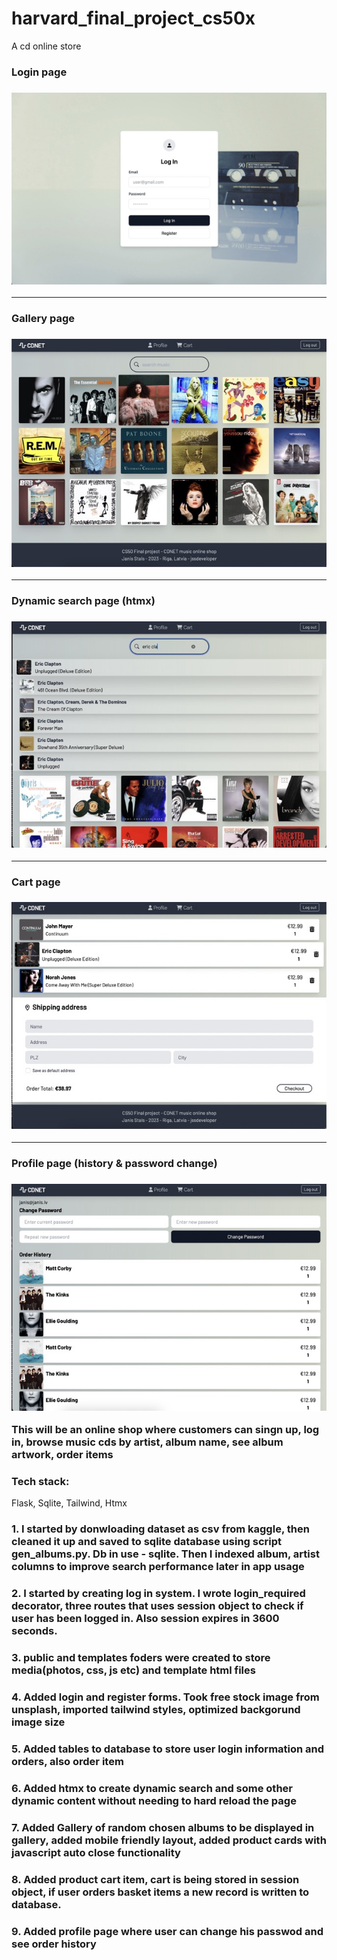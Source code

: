 # harvard_final_project_cs50x
A cd online store

<h3>Login page<h3>
<img src="/readme_images/login.jpeg">
<hr>
<h3>Gallery page<h3>
<img src="/readme_images/gallery.jpeg">
<hr>
<h3>Dynamic search page (htmx)<h3>
<img src="/readme_images/dynamic_search.jpeg">
<hr>
<h3>Cart page<h3>
<img src="/readme_images/cart.jpeg">
<hr>
<h3>Profile page (history & password change)<h3>
<img src="/readme_images/profile.jpeg">

This will be an online shop where customers can singn up, log in, browse music cds by artist, album name, see album artwork, order items

<h3>Tech stack:</h3>
<p>Flask, Sqlite, Tailwind, Htmx</p>

<h3>1. I started by donwloading dataset as csv from kaggle, then cleaned it up and saved to sqlite database using script gen_albums.py. Db in use - sqlite. Then I indexed album, artist columns to improve search performance later in app usage</h3>

<h3>2. I started by creating log in system. I wrote login_required decorator, three routes that uses session object to check if user has been logged in. Also session expires in 3600 seconds.</h3>

<h3>3. public and templates foders were created to store media(photos, css, js etc) and template html files</h3>

<h3>4. Added login and register forms. Took free stock image from unsplash, imported tailwind styles, optimized backgorund image size</h3>

<h3>5. Added tables to database to store user login information and orders, also order item</h3>

<h3>6. Added htmx to create dynamic search and some other dynamic content without needing to hard reload the page</h3>

<h3>7. Added Gallery of random chosen albums to be displayed in gallery, added mobile friendly layout, added product cards with javascript auto close functionality<h3>

<h3>8. Added product cart item, cart is being stored in session object, if user orders basket items a new record is written to database.<h3>

<h3>9. Added profile page where user can change his passwod and see order history<h3>

